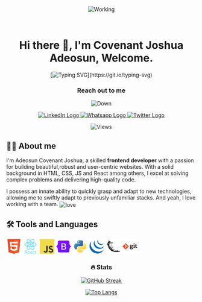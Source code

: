 <div id="header" align="center">

![Working](https://media.giphy.com/media/v1.Y2lkPTc5MGI3NjExZmY4NzQ3YjI1NzZiYWEwZTYzNmJhODZkZGQyNmI5OTdiMjcxY2IwMSZlcD12MV9pbnRlcm5hbF9naWZzX2dpZklkJmN0PWc/765ccrAiB0g9z6EApL/giphy.gif)
</div>

<br>


<div align="center">

# Hi there 👋, I'm Covenant Joshua Adeosun, Welcome.

[![Typing SVG](https://readme-typing-svg.herokuapp.com?font=Fira+Code&weight=700&size=24&duration=3000&pause=1000&color=1064A7EE&background=FFFFFF00&center=true&vCenter=true&width=435&lines=Call+Me+CeeJay!!!;Growing+Frontend+Developer;Learn%2C+Collaborate+and+Help;More+About+Me%3F+Keep+scrolling!)](https://git.io/typing-svg)
<div>

<div align="center">

### **Reach out to me**  
<img src="https://em-content.zobj.net/source/microsoft-teams/363/backhand-index-pointing-down_1f447.png"  alt="Down" width="30">

<br>

<a href="https://www.linkedin.com/in/covenant-joshua-5080aa228" target="_blank">

![LinkedIn Logo](https://img.shields.io/badge/LinkedIn-blue?logo=linkedin&logoColor=White&style=for-the-badge)
</a>
<a href="https://wa.me/+2349060267865" target="_blank">
![Whatsapp Logo](https://img.shields.io/badge/whatsapp-white?logo=whatsapp&logoColor=White&style=for-the-badge)
</a>
<a href="https://twitter.com/cee_jay_777" target="_blank">
![Twitter Logo](https://img.shields.io/badge/twitter-blue?logo=twitter&logoColor=White&style=for-the-badge)
</a>

![Views](https://komarev.com/ghpvc/?username=Ceejay-777&style=for-the-badge)
</div>

<div align="left">

## 👨‍💻 About me 

I'm Adeosun Covenant Joshua, a skilled **frontend developer** with a passion for building beautiful,robust and user-centric websites. With a solid background in HTML, CSS, JS and React among others, I excel at solving complex problems and delivering high-quality code. 

I possess an innate ability to quickly grasp and adapt to new technologies, allowing me to swiftly adapt to previously unfamiliar stacks. And yeah, I love working with a team. 
<img src="https://em-content.zobj.net/source/microsoft-teams/363/smiling-face-with-heart-eyes_1f60d.png" alt="love" width="20" align="center">
</div>

<div align="left">
  
## :hammer_and_wrench: Tools and Languages
  
  <img src="https://github.com/devicons/devicon/blob/master/icons/html5/html5-original.svg" title="HTML5" alt="HTML" width="40" height="40"/> 
  
  <img src="https://github.com/devicons/devicon/blob/master/icons/react/react-original-wordmark.svg" title="React" alt="React" width="40" height="40"/>

  <img src="https://github.com/devicons/devicon/blob/master/icons/javascript/javascript-original.svg" title="JavaScript" alt="JavaScript" width="40" height="40"/>

  <img src="https://github.com/devicons/devicon/blob/master/icons/bootstrap/bootstrap-original.svg" title="Bootstrap" alt="Bootstrap" width="40" height="40"/>

  <img src="https://github.com/devicons/devicon/blob/master/icons/python/python-original.svg" title="Python" alt="Python" width="40" height="40"/>

  <img src="https://github.com/devicons/devicon/blob/master/icons/jquery/jquery-original.svg" title="jQuery" alt="JQuery" width="40" height="40"/>

  <img src="https://github.com/devicons/devicon/blob/master/icons/flask/flask-original.svg" title="Flask" alt="Flask" width="40" height="40"/>
  
  <img src="https://github.com/devicons/devicon/blob/master/icons/git/git-original-wordmark.svg" title="Git" alt="Git" width="40" height="40"/>
</div>

### :fire: Stats

[![GitHub Streak](https://github-readme-streak-stats.herokuapp.com/?user=Ceejay-777&theme=vision-friendly-dark)](https://git.io/streak-stats)

[![Top Langs](https://github-readme-stats.vercel.app/api/top-langs/?username=Ceejay-777&layout=compact&theme=vision-friendly-dark)](https://github.com/anuraghazra/github-readme-stats)
